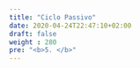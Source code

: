 ```yaml
---
title: "Ciclo Passivo"
date: 2020-04-24T22:47:10+02:00
draft: false
weight : 280
pre: "<b>5. </b>"
---
```

